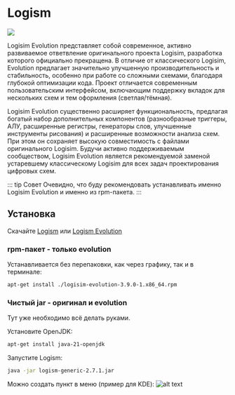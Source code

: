 # Logism

![](https://github.com/logisim-evolution/logisim-evolution/raw/main/docs/img/logisim-evolution-logo.png)

Logisim Evolution представляет собой современное, активно развиваемое ответвление оригинального проекта Logisim, разработка которого официально прекращена. В отличие от классического Logisim, Evolution предлагает значительно улучшенную производительность и стабильность, особенно при работе со сложными схемами, благодаря глубокой оптимизации кода. Проект отличается современным пользовательским интерфейсом, включающим поддержку вкладок для нескольких схем и тем оформления (светлая/тёмная). 

Logisim Evolution существенно расширяет функциональность, предлагая богатый набор дополнительных компонентов (разнообразные триггеры, АЛУ, расширенные регистры, генераторы слов, улучшенные инструменты рисования) и расширенные возможности анализа схем. При этом он сохраняет высокую совместимость с файлами оригинального Logisim. Будучи активно поддерживаемым сообществом, Logisim Evolution является рекомендуемой заменой устаревшему классическому Logisim для всех задач проектирования цифровых схем.

::: tip Совет
Очевидно, что буду рекомендовать устанавливать именно Logisim Evolution и именно из rpm-пакета.
:::

## Установка

Скачайте [Logism](https://sourceforge.net/projects/circuit/) или [Logism Evolution](https://github.com/logisim-evolution/logisim-evolution)

### rpm-пакет - только evolution

Устанавливается без перепаковки, как через графику, так и в терминале:
```bash
apt-get install ./logisim-evolution-3.9.0-1.x86_64.rpm
```

### Чистый jar - оригинал и evolution

Тут уже необходимо всё делать руками.

Установите OpenJDK:
```bash
apt-get install java-21-openjdk
```

Запустите Logism:
```bash
java -jar logism-generic-2.7.1.jar
```

Можно создать пункт в меню (пример для KDE):
![alt text](/public/img/logism.png)

